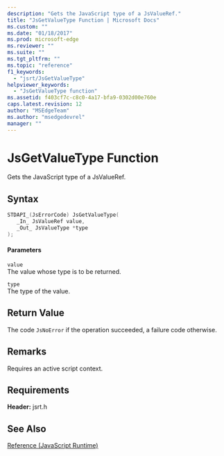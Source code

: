 ```yaml
---
description: "Gets the JavaScript type of a JsValueRef."
title: "JsGetValueType Function | Microsoft Docs"
ms.custom: ""
ms.date: "01/18/2017"
ms.prod: microsoft-edge
ms.reviewer: ""
ms.suite: ""
ms.tgt_pltfrm: ""
ms.topic: "reference"
f1_keywords: 
  - "jsrt/JsGetValueType"
helpviewer_keywords: 
  - "JsGetValueType function"
ms.assetid: f403cf7c-c8c0-4a17-bfa9-0302d00e760e
caps.latest.revision: 12
author: "MSEdgeTeam"
ms.author: "msedgedevrel"
manager: ""
---
```

# JsGetValueType Function
Gets the JavaScript type of a JsValueRef.  
  
## Syntax  
  
```cpp  
STDAPI_(JsErrorCode) JsGetValueType(  
   _In_ JsValueRef value,  
   _Out_ JsValueType *type  
);  
```  
  
#### Parameters  
 `value`  
 The value whose type is to be returned.  
  
 `type`  
 The type of the value.  
  
## Return Value  
 The code `JsNoError` if the operation succeeded, a failure code otherwise.  
  
## Remarks  
 Requires an active script context.  
  
## Requirements  
 **Header:** jsrt.h  
  
## See Also  
 [Reference (JavaScript Runtime)](../chakra-hosting/reference-javascript-runtime.md)